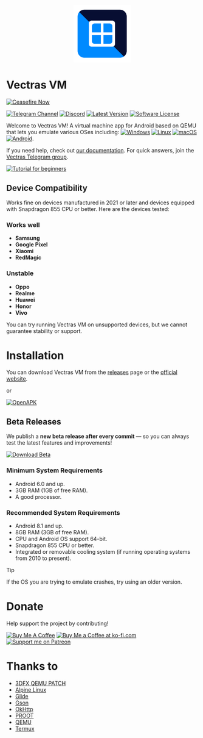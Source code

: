 <p align="center">
  <img src="resources/vectrasvm.png" style="width: 30%;" />
</p>

# Vectras VM
[![Ceasefire Now](https://badge.techforpalestine.org/default)](https://techforpalestine.org/learn-more)

[![Telegram Channel][ico-telegram]][link-telegram]
[![Discord][ico-discord]][link-discord]
[![Latest Version][ico-version]][link-releases]
[![Software License][ico-license]](LICENSE)

Welcome to Vectras VM! A virtual machine app for Android based on QEMU that lets you emulate various OSes including: [![Windows](https://custom-icon-badges.demolab.com/badge/Windows-0078D6?logo=windows11&logoColor=white)](https://www.microsoft.com/en-us/windows) [![Linux](https://img.shields.io/badge/Linux-FCC624?logo=linux&logoColor=black)](https://www.linux.org/) [![macOS](https://img.shields.io/badge/macOS-000000?logo=apple&logoColor=F0F0F0)](https://www.apple.com/macos) [![Android](https://img.shields.io/badge/Android-3DDC84?logo=android&logoColor=white)](https://www.android.com/).

If you need help, check out [our documentation](https://vectras.vercel.app/how.html). For quick answers, join the [Vectras Telegram group](http://t.me/vectras_vm_discussion).

[![Tutorial for beginners](https://img.youtube.com/vi/AlNbverd0xE/0.jpg)](https://www.youtube.com/watch?v=AlNbverd0xE)

## Device Compatibility

Works fine on devices manufactured in 2021 or later and devices equipped with Snapdragon 855 CPU or better. Here are the devices tested:

### Works well

- **Samsung**
- **Google Pixel**
- **Xiaomi**
- **RedMagic**

### Unstable

- **Oppo**
- **Realme**
- **Huawei**
- **Honor**
- **Vivo**

You can try running Vectras VM on unsupported devices, but we cannot guarantee stability or support.

# Installation

You can download Vectras VM from the [releases](https://github.com/xoureldeen/Vectras-VM-Android/releases) page or the [official website](https://vectras.vercel.app/download.html).

or


[![OpenAPK](https://www.openapk.net/images/openapk-badge.png)](https://www.openapk.net/vectras-vm/com.vectras.vm/)

## Beta Releases

We publish a **new beta release after every commit** — so you can always test the latest features and improvements!

[![Download Beta](https://img.shields.io/badge/Download-Beta-blue?style=for-the-badge&logo=github)](https://github.com/AnBui2004/Vectras-VM-Emu-Android/releases)

### Minimum System Requirements
- Android 6.0 and up.
- 3GB RAM (1GB of free RAM).
- A good processor.

### Recommended System Requirements
- Android 8.1 and up.
- 8GB RAM (3GB of free RAM).
- CPU and Android OS support 64-bit.
- Snapdragon 855 CPU or better.
- Integrated or removable cooling system (if running operating systems from 2010 to present).
> [!TIP]
> If the OS you are trying to emulate crashes, try using an older version.

# Donate
Help support the project by contributing!

[![Buy Me A Coffee][ico-buymeacoffee]][link-buymeacoffee]
[![Buy Me a Coffee at ko-fi.com][ico-ko-fi]][link-ko-fi]
[![Support me on Patreon](https://img.shields.io/endpoint.svg?url=https%3A%2F%2Fshieldsio-patreon.vercel.app%2Fapi%3Fusername%3Dendel%26type%3Dpatrons&style=flat)](https://patreon.com/VectrasTeam)

# Thanks to
- [3DFX QEMU PATCH](https://github.com/kjliew/qemu-3dfx)
- [Alpine Linux](https://www.alpinelinux.org/)
- [Glide](https://github.com/bumptech/glide)
- [Gson](https://github.com/google/gson)
- [OkHttp](https://github.com/square/okhttp)
- [PROOT](https://proot-me.github.io/)
- [QEMU](https://github.com/qemu/qemu)
- [Termux](https://github.com/termux)

[ico-telegram]: https://img.shields.io/badge/Telegram-2CA5E0?logo=telegram&logoColor=white
[ico-discord]: https://img.shields.io/badge/Discord-%235865F2.svg?&logo=discord&logoColor=white
[ico-version]: https://img.shields.io/badge/Android-3DDC84?logo=android&logoColor=white
[ico-license]: https://img.shields.io/badge/License-GPL_v2-blue.svg
[ico-buymeacoffee]: https://img.shields.io/badge/Buy%20Me%20a%20Coffee-ffdd00?&logo=buy-me-a-coffee&logoColor=black
[ico-ko-fi]: https://img.shields.io/badge/Ko--fi-FF5E5B?logo=ko-fi&logoColor=white

[link-discord]: https://discord.gg/t8TACrKSk7
[link-telegram]: https://t.me/vectras_os
[link-repo]: https://github.com/xoureldeen/Vectras-VM-Android/
[link-releases]: https://github.com/xoureldeen/Vectras-VM-Android/releases/
[link-buymeacoffee]: https://www.buymeacoffee.com/vectrasvm
[link-ko-fi]: https://ko-fi.com/vectrasvm
